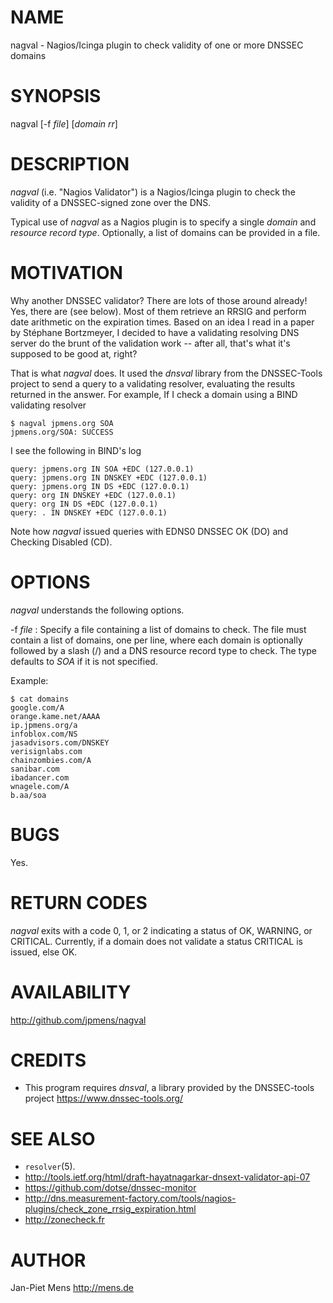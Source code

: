 # NAME

nagval - Nagios/Icinga plugin to check validity of one or more
DNSSEC domains

# SYNOPSIS

nagval [-f *file*] [*domain* *rr*]

# DESCRIPTION

*nagval* (i.e. "Nagios Validator") is a Nagios/Icinga plugin to
check the validity of a DNSSEC-signed zone over the DNS.

Typical use of *nagval* as a Nagios plugin is to specify a single
*domain* and *resource record type*. Optionally, a list of domains
can be provided in a file.

# MOTIVATION

Why another DNSSEC validator? There are lots of those around
already! Yes, there are (see below). Most of them retrieve an RRSIG
and perform date arithmetic on the expiration times. Based on an
idea I read in a paper by Stéphane Bortzmeyer, I decided to have a
validating resolving DNS server do the brunt of the validation work
-- after all, that's what it's supposed to be good at, right?

That is what *nagval* does. It used the *dnsval* library from the
DNSSEC-Tools project to send a query to a validating resolver,
evaluating the results returned in the answer. For example, If I
check a domain using a BIND validating resolver

    $ nagval jpmens.org SOA
    jpmens.org/SOA: SUCCESS

I see the following in BIND's log

    query: jpmens.org IN SOA +EDC (127.0.0.1)
    query: jpmens.org IN DNSKEY +EDC (127.0.0.1)
    query: jpmens.org IN DS +EDC (127.0.0.1)
    query: org IN DNSKEY +EDC (127.0.0.1)
    query: org IN DS +EDC (127.0.0.1)
    query: . IN DNSKEY +EDC (127.0.0.1)

Note how *nagval* issued queries with EDNS0 DNSSEC OK (DO) and
Checking Disabled (CD).

# OPTIONS

*nagval* understands the following options.

-f *file*
:   Specify a file containing a list of domains to check. The file
    must contain a list of domains, one per line, where each domain is
    optionally followed by a slash (/) and a DNS resource record type
    to check. The type defaults to *SOA* if it is not specified.

Example:

    $ cat domains
    google.com/A
    orange.kame.net/AAAA
    ip.jpmens.org/a
    infoblox.com/NS
    jasadvisors.com/DNSKEY
    verisignlabs.com
    chainzombies.com/A
    sanibar.com
    ibadancer.com
    wnagele.com/A
    b.aa/soa

# BUGS

Yes.

# RETURN CODES

*nagval* exits with a code 0, 1, or 2 indicating a status of OK,
WARNING, or CRITICAL. Currently, if a domain does not validate a
status CRITICAL is issued, else OK.

# AVAILABILITY

<http://github.com/jpmens/nagval>

# CREDITS

-   This program requires *dnsval*, a library provided by the
    DNSSEC-tools project <https://www.dnssec-tools.org/>

# SEE ALSO

-   `resolver`(5).
-   <http://tools.ietf.org/html/draft-hayatnagarkar-dnsext-validator-api-07>
-   <https://github.com/dotse/dnssec-monitor>
-   <http://dns.measurement-factory.com/tools/nagios-plugins/check_zone_rrsig_expiration.html>
-   <http://zonecheck.fr>

# AUTHOR

Jan-Piet Mens <http://mens.de>



